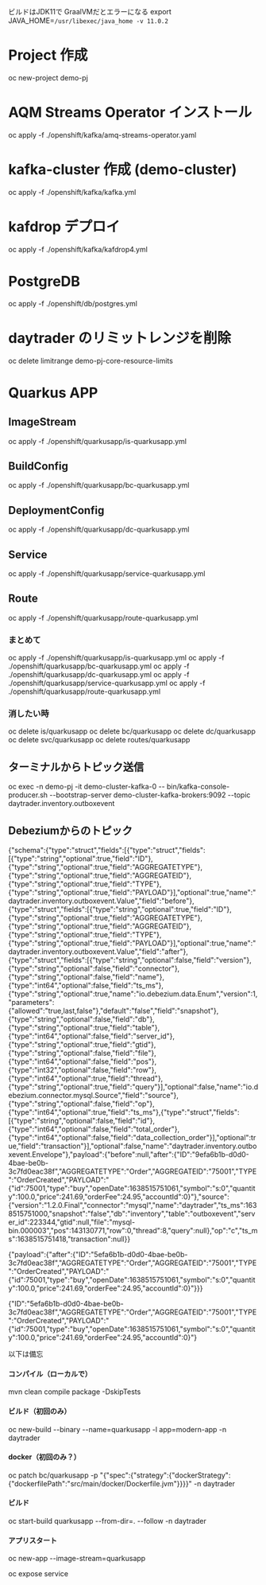ビルドはJDK11で
GraalVMだとエラーになる
export JAVA_HOME=`/usr/libexec/java_home -v 11.0.2`

# Project 作成
oc new-project demo-pj

# AQM Streams Operator インストール
oc apply -f ./openshift/kafka/amq-streams-operator.yaml

# kafka-cluster 作成 (demo-cluster)
oc apply -f ./openshift/kafka/kafka.yml

# kafdrop デプロイ
oc apply -f ./openshift/kafka/kafdrop4.yml


# PostgreDB
oc apply -f ./openshift/db/postgres.yml

# daytrader のリミットレンジを削除
oc delete limitrange demo-pj-core-resource-limits


# Quarkus APP
## ImageStream
oc apply -f ./openshift/quarkusapp/is-quarkusapp.yml
## BuildConfig
oc apply -f ./openshift/quarkusapp/bc-quarkusapp.yml
## DeploymentConfig
oc apply -f ./openshift/quarkusapp/dc-quarkusapp.yml
## Service
oc apply -f ./openshift/quarkusapp/service-quarkusapp.yml
## Route
oc apply -f ./openshift/quarkusapp/route-quarkusapp.yml

### まとめて
oc apply -f ./openshift/quarkusapp/is-quarkusapp.yml
oc apply -f ./openshift/quarkusapp/bc-quarkusapp.yml
oc apply -f ./openshift/quarkusapp/dc-quarkusapp.yml
oc apply -f ./openshift/quarkusapp/service-quarkusapp.yml
oc apply -f ./openshift/quarkusapp/route-quarkusapp.yml

### 消したい時
oc delete is/quarkusapp
oc delete bc/quarkusapp
oc delete dc/quarkusapp
oc delete svc/quarkusapp
oc delete routes/quarkusapp

## ターミナルからトピック送信
oc exec -n demo-pj -it demo-cluster-kafka-0 -- bin/kafka-console-producer.sh --bootstrap-server demo-cluster-kafka-brokers:9092 --topic daytrader.inventory.outboxevent

## Debeziumからのトピック
{"schema":{"type":"struct","fields":[{"type":"struct","fields":[{"type":"string","optional":true,"field":"ID"},{"type":"string","optional":true,"field":"AGGREGATETYPE"},{"type":"string","optional":true,"field":"AGGREGATEID"},{"type":"string","optional":true,"field":"TYPE"},{"type":"string","optional":true,"field":"PAYLOAD"}],"optional":true,"name":"daytrader.inventory.outboxevent.Value","field":"before"},{"type":"struct","fields":[{"type":"string","optional":true,"field":"ID"},{"type":"string","optional":true,"field":"AGGREGATETYPE"},{"type":"string","optional":true,"field":"AGGREGATEID"},{"type":"string","optional":true,"field":"TYPE"},{"type":"string","optional":true,"field":"PAYLOAD"}],"optional":true,"name":"daytrader.inventory.outboxevent.Value","field":"after"},{"type":"struct","fields":[{"type":"string","optional":false,"field":"version"},{"type":"string","optional":false,"field":"connector"},{"type":"string","optional":false,"field":"name"},{"type":"int64","optional":false,"field":"ts_ms"},{"type":"string","optional":true,"name":"io.debezium.data.Enum","version":1,"parameters":{"allowed":"true,last,false"},"default":"false","field":"snapshot"},{"type":"string","optional":false,"field":"db"},{"type":"string","optional":true,"field":"table"},{"type":"int64","optional":false,"field":"server_id"},{"type":"string","optional":true,"field":"gtid"},{"type":"string","optional":false,"field":"file"},{"type":"int64","optional":false,"field":"pos"},{"type":"int32","optional":false,"field":"row"},{"type":"int64","optional":true,"field":"thread"},{"type":"string","optional":true,"field":"query"}],"optional":false,"name":"io.debezium.connector.mysql.Source","field":"source"},{"type":"string","optional":false,"field":"op"},{"type":"int64","optional":true,"field":"ts_ms"},{"type":"struct","fields":[{"type":"string","optional":false,"field":"id"},{"type":"int64","optional":false,"field":"total_order"},{"type":"int64","optional":false,"field":"data_collection_order"}],"optional":true,"field":"transaction"}],"optional":false,"name":"daytrader.inventory.outboxevent.Envelope"},"payload":{"before":null,"after":{"ID":"9efa6b1b-d0d0-4bae-be0b-3c7fd0eac38f","AGGREGATETYPE":"Order","AGGREGATEID":"75001","TYPE":"OrderCreated","PAYLOAD":"{\"id\":75001,\"type\":\"buy\",\"openDate\":1638515751061,\"symbol\":\"s:0\",\"quantity\":100.0,\"price\":241.69,\"orderFee\":24.95,\"accountId\":0}"},"source":{"version":"1.2.0.Final","connector":"mysql","name":"daytrader","ts_ms":1638515751000,"snapshot":"false","db":"inventory","table":"outboxevent","server_id":223344,"gtid":null,"file":"mysql-bin.000003","pos":143130771,"row":0,"thread":8,"query":null},"op":"c","ts_ms":1638515751418,"transaction":null}}

{"payload":{"after":{"ID":"5efa6b1b-d0d0-4bae-be0b-3c7fd0eac38f","AGGREGATETYPE":"Order","AGGREGATEID":"75001","TYPE":"OrderCreated","PAYLOAD":"{\"id\":75001,\"type\":\"buy\",\"openDate\":1638515751061,\"symbol\":\"s:0\",\"quantity\":100.0,\"price\":241.69,\"orderFee\":24.95,\"accountId\":0}"}}}

{"ID":"5efa6b1b-d0d0-4bae-be0b-3c7fd0eac38f","AGGREGATETYPE":"Order","AGGREGATEID":"75001","TYPE":"OrderCreated","PAYLOAD":"{\"id\":75001,\"type\":\"buy\",\"openDate\":1638515751061,\"symbol\":\"s:0\",\"quantity\":100.0,\"price\":241.69,\"orderFee\":24.95,\"accountId\":0}"}


以下は備忘
#### コンパイル（ローカルで）
mvn clean compile package -DskipTests

#### ビルド（初回のみ）
oc new-build --binary --name=quarkusapp -l app=modern-app -n daytrader

#### docker（初回のみ？）
oc patch bc/quarkusapp -p "{\"spec\":{\"strategy\":{\"dockerStrategy\":{\"dockerfilePath\":\"src/main/docker/Dockerfile.jvm\"}}}}" -n daytrader

#### ビルド
oc start-build quarkusapp --from-dir=. --follow -n daytrader

#### アプリスタート
oc new-app --image-stream=quarkusapp

oc expose service 